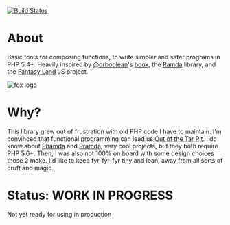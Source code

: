 [![Build Status](https://travis-ci.org/ikr/fyrfyrfyr.svg?branch=master)](https://travis-ci.org/ikr/fyrfyrfyr)

# About

Basic tools for composing functions, to write simpler and safer programs in PHP 5.4+. Heavily
inspired by [@drboolean](https://twitter.com/drboolean)'s
[book](https://drboolean.gitbooks.io/mostly-adequate-guide/content/), the
[Ramda](http://ramdajs.com/) library, and the
[Fantasy Land](https://github.com/fantasyland/fantasy-land) JS project.

![fox logo](https://ikr.su/h/img/fyrfyrfyr.png)

# Why?

This library grew out of frustration with old PHP code I have to maintain. I'm convinced that
functional programming can lead us [Out of the Tar Pit](http://shaffner.us/cs/papers/tarpit.pdf). I
do know about [Phamda](https://github.com/mpajunen/phamda) and
[Pramda](https://github.com/kapolos/pramda); very cool projects, but they both require PHP
5.6+. Then, I was also not 100% on board with some design choices those 2 make. I'd like to keep
fyr-fyr-fyr tiny and lean, away from all sorts of cruft and magic.

# Status: WORK IN PROGRESS

Not yet ready for using in production
